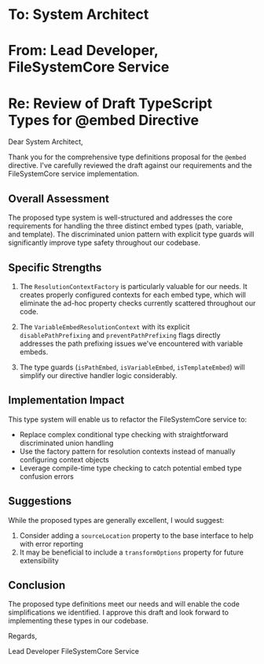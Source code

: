 # To: System Architect
# From: Lead Developer, FileSystemCore Service
# Re: Review of Draft TypeScript Types for @embed Directive

Dear System Architect,

Thank you for the comprehensive type definitions proposal for the `@embed` directive. I've carefully reviewed the draft against our requirements and the FileSystemCore service implementation.

## Overall Assessment

The proposed type system is well-structured and addresses the core requirements for handling the three distinct embed types (path, variable, and template). The discriminated union pattern with explicit type guards will significantly improve type safety throughout our codebase.

## Specific Strengths

1. The `ResolutionContextFactory` is particularly valuable for our needs. It creates properly configured contexts for each embed type, which will eliminate the ad-hoc property checks currently scattered throughout our code.

2. The `VariableEmbedResolutionContext` with its explicit `disablePathPrefixing` and `preventPathPrefixing` flags directly addresses the path prefixing issues we've encountered with variable embeds.

3. The type guards (`isPathEmbed`, `isVariableEmbed`, `isTemplateEmbed`) will simplify our directive handler logic considerably.

## Implementation Impact

This type system will enable us to refactor the FileSystemCore service to:
- Replace complex conditional type checking with straightforward discriminated union handling
- Use the factory pattern for resolution contexts instead of manually configuring context objects
- Leverage compile-time type checking to catch potential embed type confusion errors

## Suggestions

While the proposed types are generally excellent, I would suggest:

1. Consider adding a `sourceLocation` property to the base interface to help with error reporting
2. It may be beneficial to include a `transformOptions` property for future extensibility

## Conclusion

The proposed type definitions meet our needs and will enable the code simplifications we identified. I approve this draft and look forward to implementing these types in our codebase.

Regards,

Lead Developer
FileSystemCore Service